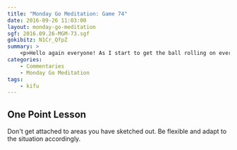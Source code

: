 ```yaml
---
title: "Monday Go Meditation: Game 74"
date: 2016-09-26 11:03:00
layout: monday-go-meditation
sgf: 2016.09.26-MGM-73.sgf
gokibitz: N1Cr_QfpZ
summary: >
	<p>Hello again everyone! As I start to get the ball rolling on everything again, I thought it was only appropriate to feature my game with whynotnow. Without going into too much detail, this friendly game was an important moment in my return to the game as I was still on the fence about playing at the time. And as my luck would have it, whynotnow came at the right time and place. Hope you enjoy it!</p>
categories:
	- Commentaries
	- Monday Go Meditation
tags:
	- kifu
---
```


## One Point Lesson

Don't get attached to areas you have sketched out. Be flexible and adapt to the situation accordingly.
